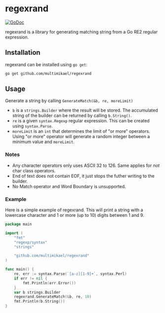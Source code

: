 # regexrand
[![GoDoc](https://godoc.org/github.com/multimikael/regexrand?status.png)](http://godoc.org/github.com/multimikael/regexrand)

regexrand is a library for generating matching string from a Go RE2 regular expression. 

## Installation
regexrand can be installed using `go get`:
```sh
go get github.com/multimikael/regexrand
```

## Usage
Generate a string by calling `GenerateMatch(&b, re, moreLimit)` 
* `b` is a `strings.Builder` where the result will be stored. The accumulated string of the builder can be returned by calling `b.String()`. 
* `re` is a given `syntax.Regexp` regular expression. This can be created using `syntax.Parse`.
* `moreLimit` is an `int` that determines the limit of "or more" operators. Using "or more" operator will generate a random integer between a minimum value and `moreLimit`.

### Notes
* Any character operators only uses ASCII 32 to 126. Same applies for *not* char class operators. 
* End of text does not contain EOF, it just stops the futher writing to the builder.
* No Match operator and Word Boundary is unsupported.

### Example
Here is a simple example of regexrand. This will print a string with a lowercase character and 1 or more (up to 10) digits between 1 and 9.
```go
package main

import (
	"fmt"
	"regexp/syntax"
	"strings"

	"github.com/multimikael/regexrand"
)

func main() {
	re, err := syntax.Parse(`[a-z][1-9]+`, syntax.Perl)
	if err != nil {
		fmt.Println(err.Error())
	}
	var b strings.Builder
	regexrand.GenerateMatch(&b, re, 10)
	fmt.Println(b.String())
}
```